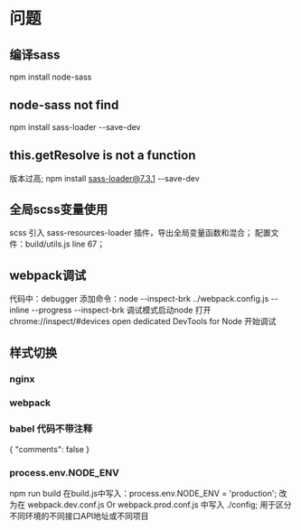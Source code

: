 # 问题

## 编译sass
npm install node-sass

## node-sass not find
npm install sass-loader --save-dev

## this.getResolve is not a function
版本过高;
npm install sass-loader@7.3.1 --save-dev

## 全局scss变量使用
scss 引入 sass-resources-loader 插件，导出全局变量函数和混合；
配置文件：build/utils.js  line 67；

## webpack调试
代码中：debugger
添加命令：node --inspect-brk ../webpack.config.js --inline --progress
--inspect-brk 调试模式启动node
打开chrome://inspect/#devices
open dedicated DevTools for Node
开始调试

## 样式切换

### nginx

### webpack

### babel 代码不带注释
{
    "comments": false
}

### process.env.NODE_ENV
npm run build 在build.js中写入：process.env.NODE_ENV = 'production';
改为在 webpack.dev.conf.js Or webpack.prod.conf.js 中写入 ./config;
用于区分不同环境的不同接口API地址或不同项目
